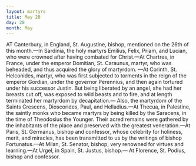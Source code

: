 ```yaml
---
layout: martyrs
title: May 28
day: 28
month: May
---
```

AT Canterbury, in England, St. Augustine, bishop,
mentioned on the 26th of this month.&mdash;In Sardinia, the holy martyrs Emilius, Felix, Priam, and
Lucian, who were crowned after having combated
for Christ.&mdash;At Chartres, in France, under the emperor Domitian, St. Caraunus, martyr, who was beheaded, and thus acquired the glory of martyrdom.
&mdash;At Corinth, St. Helconides, martyr, who was first
subjected to torments in the reign of the emperor
Gordian, under the governor Perennius, and then
again tortured under his successor Justin. But being liberated by an angel, she had her breasts cut
off, was exposed to wild beasts and to fire, and at
length terminated her martyrdom by decapitation.&mdash;
Also, the martyrdom of the Saints Crescens, Dioscorides, Paul, and Helladius.&mdash;At Thecua, in Palestine,
the saintly monks who became martyrs by being
killed by the Saracens, in the time of Theodosius
the Younger. Their acred remains were gathered
by the inhabitants of the place and preserved with
the greatest veneration.&mdash;At Paris, St. Germanus,
bishop and confessor, whose celebrity for holiness,
merit, and miracles, has been transmitted to us by
the writings of bishop Fortunatus.&mdash;At Milan, St.
Senator, bishop, very renowned for virtues and
learning.&mdash;At Urgel, in Spain, St. Justus, bishop.&mdash;
At Florence, St. Podius, bishop and confessor.

